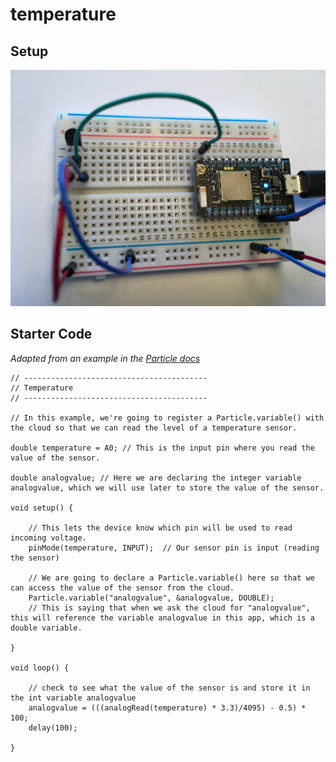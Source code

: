 # temperature

## Setup

![photo of setup](img/temp.JPG)

## Starter Code

*Adapted from an example in the [Particle docs](https://docs.particle.io/guide/getting-started/examples/photon/#read-your-photoresistor-function-and-variable)*

``` c_cpp
// -----------------------------------------
// Temperature
// -----------------------------------------

// In this example, we're going to register a Particle.variable() with the cloud so that we can read the level of a temperature sensor.

double temperature = A0; // This is the input pin where you read the value of the sensor.

double analogvalue; // Here we are declaring the integer variable analogvalue, which we will use later to store the value of the sensor.

void setup() {

    // This lets the device know which pin will be used to read incoming voltage.
    pinMode(temperature, INPUT);  // Our sensor pin is input (reading the sensor)

    // We are going to declare a Particle.variable() here so that we can access the value of the sensor from the cloud.
    Particle.variable("analogvalue", &analogvalue, DOUBLE);
    // This is saying that when we ask the cloud for "analogvalue", this will reference the variable analogvalue in this app, which is a double variable.

}

void loop() {

    // check to see what the value of the sensor is and store it in the int variable analogvalue
    analogvalue = (((analogRead(temperature) * 3.3)/4095) - 0.5) * 100; 
    delay(100);
    
}
```